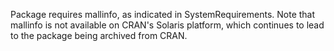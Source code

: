 Package requires mallinfo, as indicated in SystemRequirements.  Note that mallinfo is not
available on CRAN's Solaris platform, which continues to lead to the package being 
archived from CRAN.

